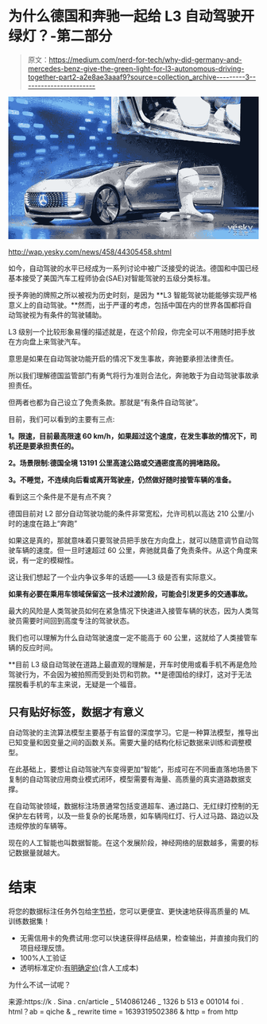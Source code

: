 # 为什么德国和奔驰一起给 L3 自动驾驶开绿灯？-第二部分

> 原文：<https://medium.com/nerd-for-tech/why-did-germany-and-mercedes-benz-give-the-green-light-for-l3-autonomous-driving-together-part2-a2e8ae3aaaf9?source=collection_archive---------3----------------------->

![](img/d222149c339a00ab7310b784d8280508.png)

http://wap.yesky.com/news/458/44305458.shtml

如今，自动驾驶的水平已经成为一系列讨论中被广泛接受的说法。德国和中国已经基本接受了美国汽车工程师协会(SAE)对智能驾驶的五级分类标准。

授予奔驰的牌照之所以被视为历史时刻，是因为 **L3 智能驾驶功能能够实现严格意义上的自动驾驶。**然而，出于严谨的考虑，包括中国在内的世界各国都将自动驾驶视为有条件的驾驶辅助。

L3 级别一个比较形象易懂的描述就是，在这个阶段，你完全可以不用随时把手放在方向盘上来驾驶汽车。

意思是如果在自动驾驶功能开启的情况下发生事故，奔驰要承担法律责任。

所以我们理解德国监管部门有勇气将行为准则合法化，奔驰敢于为自动驾驶事故承担责任。

但两者也都为自己设立了免责条款。那就是“有条件自动驾驶”。

目前，我们可以看到的主要有三点:

**1。限速，目前最高限速 60 km/h，如果超过这个速度，在发生事故的情况下，司机还是要承担责任的。**

**2。场景限制:德国全境 13191 公里高速公路或交通密度高的拥堵路段。**

**3。不睡觉，不连续向后看或离开驾驶座，仍然做好随时接管车辆的准备。**

看到这三个条件是不是有点不爽？

德国目前对 L2 部分自动驾驶功能的条件非常宽松，允许司机以高达 210 公里/小时的速度在路上“奔跑”

如果这是真的，那就意味着只要驾驶员把手放在方向盘上，就可以随意调节自动驾驶车辆的速度。但一旦时速超过 60 公里，奔驰就具备了免责条件。从这个角度来说，有一定的模糊性。

这让我们想起了一个业内争议多年的话题——L3 级是否有实际意义。

**如果有必要在乘用车领域保留这一技术过渡阶段，可能会引发更多的交通事故。**

最大的风险是人类驾驶员如何在紧急情况下快速进入接管车辆的状态，因为人类驾驶员需要时间回到高度专注的驾驶状态。

我们也可以理解为什么自动驾驶速度一定不能高于 60 公里，这就给了人类接管车辆的反应时间。

**目前 L3 级自动驾驶在道路上最直观的理解是，开车时使用或看手机不再是危险驾驶行为，不会因为被拍照而受到处罚和罚款。**是德国给的绿灯，这对于无法摆脱看手机的车主来说，无疑是一个福音。

## 只有贴好标签，数据才有意义

自动驾驶的主流算法模型主要基于有监督的深度学习。它是一种算法模型，推导出已知变量和因变量之间的函数关系。需要大量的结构化标记数据来训练和调整模型。

在此基础上，要想让自动驾驶汽车变得更加“智能”，形成可在不同垂直落地场景下复制的自动驾驶应用商业模式闭环，模型需要有海量、高质量的真实道路数据支撑。

在自动驾驶领域，数据标注场景通常包括变道超车、通过路口、无红绿灯控制的无保护左右转弯，以及一些复杂的长尾场景，如车辆闯红灯、行人过马路、路边以及违规停放的车辆等。

现在的人工智能也叫数据智能。在这个发展阶段，神经网络的层数越多，需要的标记数据量就越大。

# 结束

将您的数据标注任务外包给[字节桥](https://tinyurl.com/4rae2x2u)，您可以更便宜、更快速地获得高质量的 ML 训练数据集！

*   无需信用卡的免费试用:您可以快速获得样品结果，检查输出，并直接向我们的项目经理反馈。
*   100%人工验证
*   透明标准定价:[有明确定价](https://www.bytebridge.io/#/?module=price)(含人工成本)

为什么不试一试呢？

来源:https://k . Sina . cn/article _ 5140861246 _ 1326 b 513 e 001014 foi . html？ab = qiche & _ rewrite time = 1639319502386 & http = from http